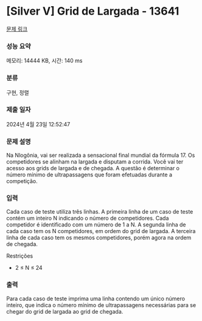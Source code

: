 # [Silver V] Grid de Largada - 13641 

[문제 링크](https://www.acmicpc.net/problem/13641) 

### 성능 요약

메모리: 14444 KB, 시간: 140 ms

### 분류

구현, 정렬

### 제출 일자

2024년 4월 23일 12:52:47

### 문제 설명

<p>Na Nlogônia, vai ser realizada a sensacional final mundial da fórmula 17. Os competidores se alinham na largada e disputam a corrida. Você vai ter acesso aos grids de largada e de chegada. A questão é determinar o número mínimo de ultrapassagens que foram efetuadas durante a competição.</p>

### 입력 

 <p>Cada caso de teste utiliza três linhas. A primeira linha de um caso de teste contém um inteiro N indicando o número de competidores. Cada competidor é identificado com um número de 1 a N. A segunda linha de cada caso tem os N competidores, em ordem do grid de largada. A terceira linha de cada caso tem os mesmos competidores, porém agora na ordem de chegada.</p>

<p>Restrições</p>

<ul>
	<li>2 ≤ N ≤ 24</li>
</ul>

### 출력 

 <p>Para cada caso de teste imprima uma linha contendo um único número inteiro, que indica o número mínimo de ultrapassagens necessárias para se chegar do grid de largada ao grid de chegada.</p>


